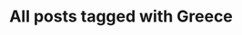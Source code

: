 ---
layout: tag
title: "All posts tagged with Greece"
permalink: /weblog/tags/greece/
taxonomy: Greece
---